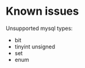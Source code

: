 
Known issues
==============================

Unsupported mysql types:

- bit
- tinyint unsigned
- set
- enum

